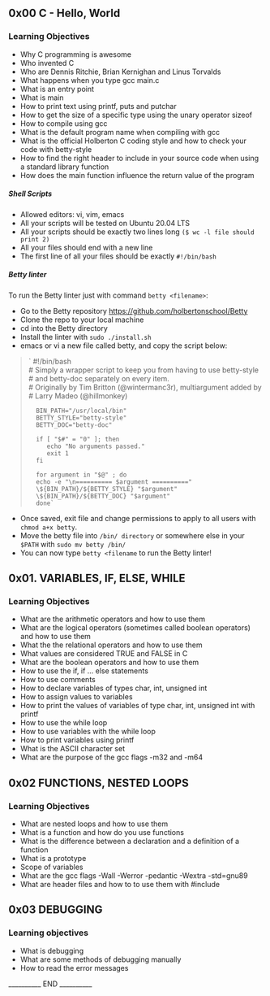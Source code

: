 ## 0x00 C - Hello, World

### Learning Objectives
*   Why C programming is awesome
*   Who invented C
*   Who are Dennis Ritchie, Brian Kernighan and Linus Torvalds
*   What happens when you type gcc main.c
*   What is an entry point
*   What is main
*   How to print text using printf, puts and putchar
*   How to get the size of a specific type using the unary operator sizeof
*   How to compile using gcc
*   What is the default program name when compiling with gcc
*   What is the official Holberton C coding style and how to check your code with betty-style
*   How to find the right header to include in your source code when using a standard library function
*   How does the main function influence the return value of the program

##### Shell Scripts
*   Allowed editors: vi, vim, emacs
*   All your scripts will be tested on Ubuntu 20.04 LTS
*   All your scripts should be exactly two lines long `($ wc -l file should print 2)`
*   All your files should end with a new line
*   The first line of all your files should be exactly `#!/bin/bash`

##### Betty linter
To run the Betty linter just with command `betty <filename>`:
*   Go to the Betty repository <https://github.com/holbertonschool/Betty>
*   Clone the repo to your local machine
*   cd into the Betty directory
*   Install the linter with `sudo ./install.sh`
*   emacs or vi a new file called betty, and copy the script below:
>   `   \#!/bin/bash  
>       \# Simply a wrapper script to keep you from having to use betty-style  
>       \# and betty-doc separately on every item.  
>       \# Originally by Tim Britton (@wintermanc3r), multiargument added by  
>       \# Larry Madeo (@hillmonkey)  
> 
>       BIN_PATH="/usr/local/bin"
>       BETTY_STYLE="betty-style"
>       BETTY_DOC="betty-doc"
> 
>       if [ "$#" = "0" ]; then
>          echo "No arguments passed."
>          exit 1
>       fi
> 
>       for argument in "$@" ; do
>       echo -e "\n========== $argument =========="  
>       \${BIN_PATH}/${BETTY_STYLE} "$argument"  
>       \${BIN_PATH}/${BETTY_DOC} "$argument"  
>       done`
> 
*   Once saved, exit file and change permissions to apply to all users with `chmod a+x betty`.
*   Move the betty file into `/bin/ directory` or somewhere else in your `$PATH` with  `sudo mv betty /bin/`
*   You can now type `betty <filename` to run the Betty linter!


## 0x01. VARIABLES, IF, ELSE, WHILE

### Learning Objectives
*   What are the arithmetic operators and how to use them
*   What are the logical operators (sometimes called boolean operators) and how to use them
*   What the the relational operators and how to use them
*   What values are considered TRUE and FALSE in C
*   What are the boolean operators and how to use them
*   How to use the if, if ... else statements
*   How to use comments
*   How to declare variables of types char, int, unsigned int
*   How to assign values to variables
*   How to print the values of variables of type char, int, unsigned int with printf
*   How to use the while loop
*   How to use variables with the while loop
*   How to print variables using printf
*   What is the ASCII character set
*   What are the purpose of the gcc flags -m32 and -m64


## 0x02 FUNCTIONS, NESTED LOOPS

### Learning Objectives
* What are nested loops and how to use them
* What is a function and how do you use functions
* What is the difference between a declaration and a definition of a function
* What is a prototype
* Scope of variables
* What are the gcc flags -Wall -Werror -pedantic -Wextra -std=gnu89
* What are header files and how to to use them with #include
    
    
## 0x03 DEBUGGING

### Learning objectives
* What is debugging
* What are some methods of debugging manually
* How to read the error messages    
    
__________ END __________
